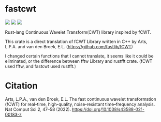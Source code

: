 # fastcwt
[![](https://img.shields.io/crates/v/fastcwt.svg)](https://crates.io/crates/fastcwt)
[![](https://img.shields.io/crates/l/fastcwt.svg)](https://crates.io/crates/fastcwt)
[![](https://docs.rs/fastcwt/badge.svg)](https://docs.rs/fastcwt/)

Rust-lang Continuous Wavelet Transform(CWT) library inspired by fCWT.

This crate is a direct translation of fCWT Library written in C++ by Arts, L.P.A. and van den Broek, E.L. (https://github.com/fastlib/fCWT)

 I changed certain functions that I cannot translate, it seems like it could be eliminated, or the difference between fftw Library and rustfft crate. (fCWT used fftw, and fastcwt used rustfft.)

# Citation
Arts, L.P.A., van den Broek, E.L. The fast continuous wavelet transformation (fCWT) for real-time, high-quality, noise-resistant time–frequency analysis. Nat Comput Sci 2, 47–58 (2022). https://doi.org/10.1038/s43588-021-00183-z
